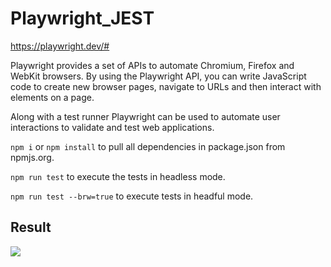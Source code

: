 # Playwright_JEST

https://playwright.dev/#

Playwright provides a set of APIs to automate Chromium, Firefox and WebKit browsers. By using the Playwright API, you can write JavaScript code to create new browser pages, navigate to URLs and then interact with elements on a page.

Along with a test runner Playwright can be used to automate user interactions to validate and test web applications.

`npm i` or `npm install` to pull all dependencies in package.json from npmjs.org.

`npm run test` to execute the tests in headless mode.

`npm run test --brw=true` to execute tests in headful mode.

## Result

<image src="Result.JPG">
